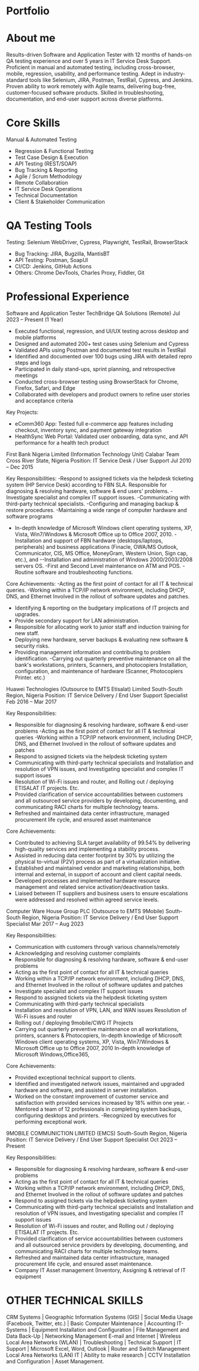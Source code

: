 # Portfolio
# About me
Results-driven Software and Application Tester with 12 months of hands-on QA testing experience and over 5 years in IT Service Desk Support. Proficient in manual and automated testing, including cross-browser, mobile, regression, usability, and performance testing. Adept in industry-standard tools like Selenium, JIRA, Postman, TestRail, Cypress, and Jenkins. Proven ability to work remotely with Agile teams, delivering bug-free, customer-focused software products. Skilled in troubleshooting, documentation, and end-user support across diverse platforms.
# Core Skills
Manual & Automated Testing
- Regression & Functional Testing
- Test Case Design & Execution
- API Testing (REST/SOAP)
- Bug Tracking & Reporting
- Agile / Scrum Methodology
- Remote Collaboration
- IT Service Desk Operations
- Technical Documentation
- Client & Stakeholder Communication
# QA Testing Tools
Testing: Selenium WebDriver, Cypress, Playwright, TestRail, BrowserStack
- Bug Tracking: JIRA, Bugzilla, MantisBT
- API Testing: Postman, SoapUI
- CI/CD: Jenkins, GitHub Actions
- Others: Chrome DevTools, Charles Proxy, Fiddler, Git
# Professional Experience
Software and Application Tester
TechBridge QA Solutions (Remote)
Jul 2023 – Present (1 Year)
- Executed functional, regression, and UI/UX testing across desktop and mobile platforms
- Designed and automated 200+ test cases using Selenium and Cypress
- Validated APIs using Postman and documented test results in TestRail
- Identified and documented over 100 bugs using JIRA with detailed repro steps and logs
- Participated in daily stand-ups, sprint planning, and retrospective meetings
- Conducted cross-browser testing using BrowserStack for Chrome, Firefox, Safari, and Edge
- Collaborated with developers and product owners to refine user stories and acceptance criteria

Key Projects:
- eComm360 App: Tested full e-commerce app features including checkout, inventory sync, and payment gateway integration
- HealthSync Web Portal: Validated user onboarding, data sync, and API performance for a health tech product

First Bank Nigeria Limited (Information Technology Unit) Calabar Team Cross River State, Nigeria Position: IT Service Desk / User Support	                          Jul 2010 – Dec 2015

Key Responsibilities:
-Respond to assigned tickets via the helpdesk ticketing system (HP Service Desk) according to FBN SLA. Responsible for diagnosing & resolving hardware, software & end users' problems.
-Investigate specialist and complex IT support issues.
-Communicating with third-party technical specialists.
-Configuring and managing backup & restore procedures.
-Maintaining a wide range of computer hardware and software programs
-	In-depth knowledge of Microsoft Windows client operating systems, XP, Vista, Win7/Windows & Microsoft Office up to Office 2007, 2010.
-Installation and support of FBN hardware (desktops/laptops, peripherals) and business applications (Finacle, OWA/MS Outlook, Communicator, CIS, MS Office, MoneyGram, Western Union, Sign cap, etc.), and --Installation and administration of Windows 2000/2003/2008 servers OS.
-First and Second Level maintenance on ATM and POS.
-Routine software and troubleshooting functions.

Core Achievements:
-Acting as the first point of contact for all IT & technical queries.
-Working within a TCP/IP network environment, including DHCP, DNS, and Ethernet Involved in the rollout of software updates and patches.
-	Identifying & reporting on the budgetary implications of IT projects and upgrades.
-	Provide secondary support for LAN administration.
-	Responsible for allocating work to junior staff and induction training for new staff.
-	Deploying new hardware, server backups & evaluating new software & security risks.
-	Providing management information and contributing to problem identification.
-Carrying out quarterly preventive maintenance on all the bank's workstations, printers, Scanners, and photocopiers Installation, configuration, and maintenance of hardware 
(Scanner, Photocopiers Printer. etc.)


Huawei Technologies (Outsource to EMTS Etisalat) Limited South-South Region, Nigeria 
Position: IT Service Delivery / End User Support Specialist	                     Feb 2016 – Mar 2017

Key Responsibilities:
-	Responsible for diagnosing & resolving hardware, software & end-user problems
-Acting as the first point of contact for all IT & technical queries
-Working within a TCP/IP network environment, including DHCP, DNS, and Ethernet Involved in the rollout of software updates and patches
-	Respond to assigned tickets via the helpdesk ticketing system
-	Communicating with third-party technical specialists and Installation and resolution of VPN issues, and Investigating specialist and complex IT support issues
-	Resolution of Wi-Fi issues and router, and Rolling out / deploying ETISALAT IT projects. Etc.
-	Provided clarification of service accountabilities between customers and all outsourced service providers by developing, documenting, and communicating RACI charts for multiple technology teams.
-	Refreshed and maintained data center infrastructure, managed procurement life cycle, and ensured asset maintenance

Core Achievements:
-	Contributed to achieving SLA target availability of 99.54% by delivering high-quality services and implementing a stability process.
-	Assisted in reducing data center footprint by 30% by utilizing the physical to-virtual (P2V) process as part of a virtualization initiative.
-	Established and maintained vendor and marketing relationships, both internal and external, in support of account and client capital needs.
-	Developed processes and implemented hardware resource management and related service activation/deactivation tasks.
-	Liaised between IT suppliers and business users to ensure escalations were addressed and resolved within agreed service levels.



Computer Ware House Group PLC (Outsource to EMTS 9Mobile) South-South Region, Nigeria
 Position: IT Service Delivery / End User Support Specialist            Mar 2017 – Aug 2023
 
Key Responsibilities:
-	Communication with customers through various channels/remotely
-	Acknowledging and resolving customer complaints
-	Responsible for diagnosing & resolving hardware, software & end-user problems
-	Acting as the first point of contact for all IT & technical queries
-	Working within a TCP/IP network environment, including DHCP, DNS, and Ethernet Involved in the rollout of software updates and patches
-	Investigate specialist and complex IT support issues
-	Respond to assigned tickets via the helpdesk ticketing system
-	Communicating with third-party technical specialists
-	Installation and resolution of VPN, LAN, and WAN issues Resolution of Wi-Fi issues and router
-	Rolling out / deploying 9mobile/CWG IT Projects
-	Carrying out quarterly preventive maintenance on all workstations, printers, scanners & Photocopiers, In-depth knowledge of Microsoft Windows client operating systems, XP, Vista, Win7/Windows & Microsoft Office up to Office 2007, 2010 In-depth knowledge of Microsoft Windows,Office365,

Core Achievements:
-	Provided exceptional technical support to clients.
-	Identified and investigated network issues, maintained and upgraded hardware and software, and assisted in server installation.
-	Worked on the constant improvement of customer service and satisfaction with provided services increased by 18% within one year.
-Mentored a team of 12 professionals in completing system backups, configuring desktops and printers.
-Recognized by executives for performing exceptional work.


9MOBILE COMMUNICTION LIMITED (EMCS) South-South Region, Nigeria 
Position: IT Service Delivery / End User Support Specialist	                       Oct 2023 – Present

Key Responsibilities:
-	Responsible for diagnosing & resolving hardware, software & end-user problems
-	Acting as the first point of contact for all IT & technical queries
-	Working within a TCP/IP network environment, including DHCP, DNS, and Ethernet Involved in the rollout of software updates and patches
-	Respond to assigned tickets via the helpdesk ticketing system
-	Communicating with third-party technical specialists and Installation and resolution of VPN issues, and Investigating specialist and complex IT support issues
-	Resolution of Wi-Fi issues and router, and Rolling out / deploying ETISALAT IT projects. Etc.
-	Provided clarification of service accountabilities between customers and all outsourced service providers by developing, documenting, and communicating RACI charts for multiple technology teams.
-	Refreshed and maintained data center infrastructure, managed procurement life cycle, and ensured asset maintenance.
-	Company IT Asset management (Inventory, Assigning & retrieval of IT equipment


# OTHER TECHNICAL SKILLS
CRM Systems | Geographic Information Systems (GIS) | Social Media Usage (Facebook, Twitter, etc.) | Basic Computer Maintenance | Accounting IT-Systems | Equipment Installation and Configuration  | File Management and Data Back-Up | Networking Management E-mail and Internet | Wireless Local Area Networks (WLAN) | Troubleshooting | Technical Support | IT Support | Microsoft Excel, Word, Outlook | Router and Switch Management Local Area Networks (LAN) IT | Ability to make research | CCTV Installation and Configuration | Asset Management.


